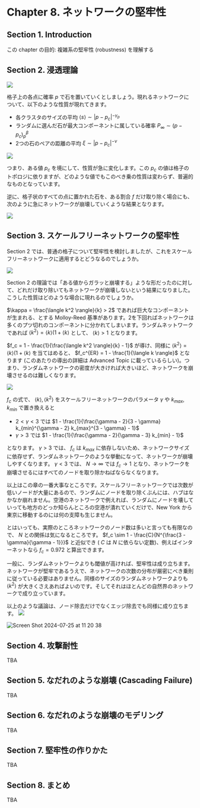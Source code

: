 # Chapter 8. ネットワークの堅牢性

## Section 1. Introduction

この chapter の目的: 複雑系の堅牢性 (robustness) を理解する

## Section 2. 浸透理論

![](http://networksciencebook.com/images/ch-08/figure-8-3.jpg)

格子上の各点に確率 $p$ で石を置いていくとしましょう。現れるネットワークについて、以下のような性質が現れてきます。

* 各クラスタのサイズの平均 $\langle s \rangle \sim |p - p_c| ^ {-\gamma_p}$
* ランダムに選んだ石が最大コンポーネントに属している確率 $P_\infty \sim (p - p_c) ^ \beta_p$
* 2つの石のペアの距離の平均 $\xi \sim |p - p_c| ^ {-\nu}$

![](http://networksciencebook.com/images/ch-08/figure-8-4.jpg)

つまり、ある値 $p_c$ を境にして、性質が急に変化します。この $p_c$ の値は格子のトポロジに依りますが、どのような値でもこのべき乗の性質は変わらず、普遍的なものとなっています。

逆に、格子状のすべての点に置かれた石を、ある割合 $f$ だけ取り除く場合にも、次のように急にネットワークが崩壊していくような結果となります。

![](http://networksciencebook.com/images/ch-08/figure-8-5.jpg)

## Section 3. スケールフリーネットワークの堅牢性

Section 2 では、普通の格子について堅牢性を検討しましたが、これをスケールフリーネットワークに適用するとどうなるのでしょうか。

![](http://networksciencebook.com/images/ch-08/figure-8-7.jpg)

Section 2 の理論では「ある値からガラッと崩壊する」ような形だったのに対して、どれだけ取り除いてもネットワークが崩壊しないという結果になりました。
こうした性質はどのような場合に現れるのでしょうか。

$\kappa = \frac{\langle k^2 \rangle}{k} > 2$ であれば巨大なコンポーネントが生まれる、とする  Molloy-Reed  基準があります。2を下回ればネットワークは多くのプツ切れのコンポーネントに分かれてしまいます。ランダムネットワークであれば $\langle k^2 \rangle = \langle k \rangle (1 + \langle k \rangle$ として、 $\langle k \rangle > 1$ となります。

$f_c = 1 - \frac{1}{\frac{\langle k^2 \rangle}{k} - 1}$ が導け、同様に $\langle k^2 \rangle = \langle k \rangle (1 + \langle k \rangle$ を当てはめると、 $f_c^{ER} = 1 - \frac{1}{\langle k \rangle}$ となります (このあたりの導出の詳細は Advanced Topic に載っているらしい)。つまり、ランダムネットワークの密度が大きければ大きいほど、ネットワークを崩壊させるのは難しくなります。

![](http://networksciencebook.com/images/ch-08/figure-8-9.jpg)

$f_c$ の式で、 $\langle k \rangle, \langle k^2 \rangle$ をスケールフリーネットワークのパラメータ $\gamma$ や $k_{max}, k_{min}$ で置き換えると

* $2 < \gamma < 3$ では $1 - \frac{1}{\frac{\gamma - 2}{3 - \gamma} k_{min}^{\gamma - 2} k_{max}^{3 - \gamma} - 1}$
* $\gamma > 3$ では $1 - \frac{1}{\frac{\gamma - 2}{\gamma - 3} k_{min} - 1}$

となります。 $\gamma > 3$ では、 $f_c$ は $k_{max}$ に依存しないため、ネットワークサイズに依存せず、ランダムネットワークのような挙動になって、ネットワークが崩壊しやすくなります。 $\gamma < 3$ では、 $N \to \infty$ では $f_c \to 1$ となり、ネットワークを崩壊させるにはすべてのノードを取り除かねばならなくなります。

以上はこの章の一番大事なところです。スケールフリーネットワークでは次数が低いノードが大量にあるので、ランダムにノードを取り除くぶんには、ハブはなかなか崩れません。空港のネットワークで例えれば、ランダムにノードを壊していっても地方のどっか知らんところの空港が潰れていくだけで、New York から東京に移動するのには何の支障も生じません。

とはいっても、実際のところネットワークのノード数は多いと言っても有限なので、 $N$ との関係は気になるところです。 $f_c \sim 1 - \frac{C}{N^{\frac{3 - \gamma}{\gamma - 1}}}$ と近似でき ( $C$ は $N$ に依らない定数)、例えばインターネットなら $f_c = 0.972$ と算出できます。

一般に、ランダムネットワークよりも閾値が高ければ、堅牢性は成り立ちます。ネットワークが堅牢であるうえで、ネットワークの次数の分布が厳密にべき乗則に従っている必要はありません。同様のサイズのランダムネットワークよりも $\langle k^2 \rangle$ が大きくさえあればよいのです。そしてそれはほとんどの自然界のネットワークで成り立っています。

以上のような議論は、ノード除去だけでなくエッジ除去でも同様に成り立ちます。
![](http://networksciencebook.com/images/ch-08/figure-8-10.jpg)

![Screen Shot 2024-07-25 at 11 20 38](https://github.com/user-attachments/assets/3773cc07-a32e-4c8f-b981-6cc67e7bdd6d)

## Section 4. 攻撃耐性

TBA

## Section 5. なだれのような崩壊 (Cascading Failure)

TBA

## Section 6. なだれのような崩壊のモデリング

TBA

## Section 7. 堅牢性の作りかた

TBA

## Section 8. まとめ

TBA
